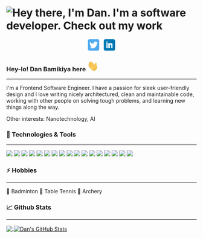 <!-- Header gif -->

# ![Hey there, I'm Dan. I'm a software developer. Check out my work](<img src="https://raw.githubusercontent.com/danBamikiya/danBamikiya/main/bio.gif" width="800px" height="387px"> "Header")
<!-- Social links -->
<p align='center'>
<a href="https://twitter.com/danBamikiya"><img height="30" src="https://github.com/danBamikiya/danBamikiya/blob/main/twitter.png?raw=true"></a>&nbsp;&nbsp;
<a href="https://www.linkedin.com/in/dan-bamikiya/"><img height="30" src="https://github.com/danBamikiya/danBamikiya/blob/main/linkedin.png?raw=true"></a>
</p>

<!-- Greeting -->

### Hey-lo! Dan Bamikiya here <img src="https://raw.githubusercontent.com/danBamikiya/danBamikiya/main/wave.gif" width="30px">


---


<!-- About -->
I'm a Frontend Software Engineer. I have a passion for sleek user-friendly design and I love writing nicely architectured, clean and maintainable code, working with other people on solving tough problems, and learning new things along the way.

Other interests: Nanotechnology, AI


### 🔧 Technologies & Tools

  ---

![](https://img.shields.io/badge/Editor-Visual_Studio_Code-informational?style=flat&logo=visual-studio-code&logoColor=white&labelColor=9c9c9c&color=cdd5e0)
![](https://img.shields.io/badge/Code-HTML5-informational?style=flat&logo=html5&logoColor=white&labelColor=9c9c9c&color=cdd5e0)
![](https://img.shields.io/badge/Code-Sass-informational?style=flat&logo=sass&logoColor=white&labelColor=9c9c9c&color=cdd5e0)
![](https://img.shields.io/badge/Tools-Tailwind_CSS-informational?style=flat&logo=tailwindcss&logoColor=white&labelColor=9c9c9c&color=cdd5e0)
![](https://img.shields.io/badge/Code-JavaScript-informational?style=flat&logo=javascript&logoColor=white&labelColor=9c9c9c&color=cdd5e0)
![](https://img.shields.io/badge/Code-React-informational?style=flat&logo=react&logoColor=white&labelColor=9c9c9c&color=cdd5e0)
![](https://img.shields.io/badge/Code-Angular-informational?style=flat&logo=angular&logoColor=white&labelColor=9c9c9c&color=cdd5e0)
![](https://img.shields.io/badge/Code-Vue-informational?style=flat&logo=vue.js&logoColor=white&labelColor=9c9c9c&color=cdd5e0)
![](https://img.shields.io/badge/Code-GraphQL-informational?style=flat&logo=graphql&logoColor=white&labelColor=9c9c9c&color=cdd5e0)
![](https://img.shields.io/badge/Cloud-AWS-informational?style=flat&logo=amazonaws&logoColor=white&labelColor=9c9c9c&color=cdd5e0)
![](https://img.shields.io/badge/Cloud-Heroku-informational?style=flat&logo=heroku&logoColor=white&labelColor=9c9c9c&color=cdd5e0)
![](https://img.shields.io/badge/Tools-PostgreSQL-informational?style=flat&logo=postgresql&logoColor=white&labelColor=9c9c9c&color=cdd5e0)
![](https://img.shields.io/badge/Tools-Docker-informational?style=flat&logo=docker&logoColor=white&labelColor=9c9c9c&color=cdd5e0)
![](https://img.shields.io/badge/Tools-Kubernetes-informational?style=flat&logo=kubernetes&logoColor=white&labelColor=9c9c9c&color=cdd5e0)
![](https://img.shields.io/badge/Tools-Node.js-informational?style=flat&logo=node.js&logoColor=white&labelColor=9c9c9c&color=cdd5e0)
![](https://img.shields.io/badge/Tools-Gulp.js-informational?style=flat&logo=gulp&logoColor=white&labelColor=9c9c9c&color=cdd5e0)
![](https://img.shields.io/badge/Tools-MongoDB.js-informational?style=flat&logo=mongodb&logoColor=white&labelColor=9c9c9c&color=cdd5e0)


### ⚡ Hobbies

  ---

🏸 Badminton  🏓 Table Tennis 🏹 Archery

### 📈 Github Stats

  ---


<a href="https://github.com/danBamikiya/danBamikiya">
  <img align="center" src="https://github-readme-stats.vercel.app/api/top-langs/?username=danBamikiya&hide=html&bg_color=031a1f&title_color=bdddff&text_color=44a7c4&icon_color=0e6b7f" />
</a>
<a href="https://github.com/danBamikiya/danBamikiya">
  <img align="center" src="https://github-readme-stats.vercel.app/api?username=danBamikiya&show_icons=true&show_owner=true&line_height=27&count_private=true&include_all_commits=true&title_color=bdddff&text_color=1cd6ff&icon_color=ef8539&bg_color=031a1f" alt="Dan's GitHub Stats" />
</a>
